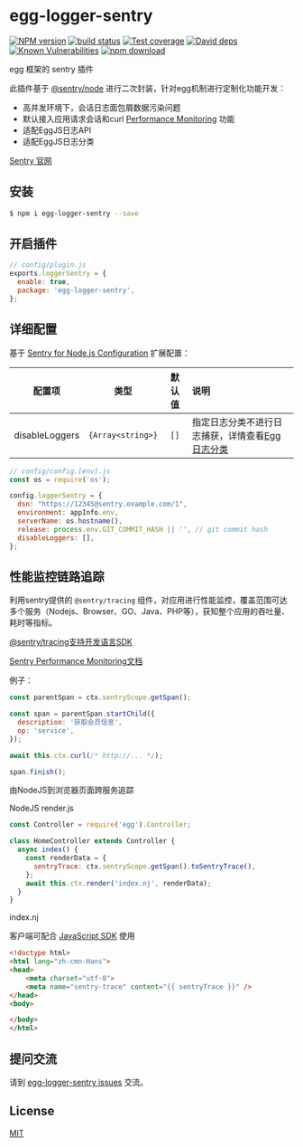 # egg-logger-sentry

[![NPM version][npm-image]][npm-url]
[![build status][travis-image]][travis-url]
[![Test coverage][codecov-image]][codecov-url]
[![David deps][david-image]][david-url]
[![Known Vulnerabilities][snyk-image]][snyk-url]
[![npm download][download-image]][download-url]

[npm-image]: https://img.shields.io/npm/v/egg-logger-sentry.svg?style=flat-square
[npm-url]: https://npmjs.org/package/egg-logger-sentry
[travis-image]: https://img.shields.io/travis/kidneyleung/egg-logger-sentry.svg?style=flat-square
[travis-url]: https://app.travis-ci.com/github/kidneyleung/egg-logger-sentry
[codecov-image]: https://img.shields.io/codecov/c/github/kidneyleung/egg-logger-sentry.svg?style=flat-square
[codecov-url]: https://codecov.io/github/kidneyleung/egg-logger-sentry?branch=master
[david-image]: https://img.shields.io/david/kidneyleung/egg-logger-sentry.svg?style=flat-square
[david-url]: https://david-dm.org/kidneyleung/egg-logger-sentry
[snyk-image]: https://snyk.io/test/npm/egg-logger-sentry/badge.svg?style=flat-square
[snyk-url]: https://snyk.io/test/npm/egg-logger-sentry
[download-image]: https://img.shields.io/npm/dm/egg-logger-sentry.svg?style=flat-square
[download-url]: https://npmjs.org/package/egg-logger-sentry

egg 框架的 sentry 插件

此插件基于 [@sentry/node](https://docs.sentry.io/platforms/node/) 进行二次封装，针对egg机制进行定制化功能开发：

* 高并发环境下，会话日志面包屑数据污染问题
* 默认接入应用请求会话和curl [Performance Monitoring](https://docs.sentry.io/product/performance/) 功能
* 适配EggJS日志API
* 适配EggJS日志分类

[Sentry 官网](https://sentry.io/)


## 安装

```bash
$ npm i egg-logger-sentry --save
```

## 开启插件

```js
// config/plugin.js
exports.loggerSentry = {
  enable: true,
  package: 'egg-logger-sentry',
};
```


## 详细配置

基于 [Sentry for Node.js Configuration](https://docs.sentry.io/platforms/node/configuration/) 扩展配置：


| 配置项           |    类型    |   默认值  |   说明   |
| --------        |  :-----:  |  :----:  |  :----  |
| disableLoggers  | `{Array<string>}` |   `[]`   | 指定日志分类不进行日志捕获，详情查看[Egg日志分类](https://eggjs.org/zh-cn/core/logger.html#%E6%97%A5%E5%BF%97%E5%88%86%E7%B1%BB) |


```javascript
// config/config.[env].js
const os = require('os');

config.loggerSentry = {
  dsn: "https://12345@sentry.example.com/1",
  environment: appInfo.env,
  serverName: os.hostname(),
  release: process.env.GIT_COMMIT_HASH || '', // git commit hash
  disableLoggers: [],
};
```

## 性能监控链路追踪

利用sentry提供的 `@sentry/tracing` 组件，对应用进行性能监控，覆盖范围可达多个服务（Nodejs、Browser、GO、Java、PHP等），获知整个应用的吞吐量、耗时等指标。

[@sentry/tracing支持开发语言SDK](https://docs.sentry.io/product/performance/getting-started/)

[Sentry Performance Monitoring文档](https://docs.sentry.io/product/performance/)


例子：
```javascript
const parentSpan = ctx.sentryScope.getSpan();

const span = parentSpan.startChild({
  description: '获取会员信息',
  op: 'service',
});

await this.ctx.curl(/* http://... */);

span.finish();
```

由NodeJS到浏览器页面跨服务追踪

NodeJS render.js
```javascript
const Controller = require('egg').Controller;

class HomeController extends Controller {
  async index() {
    const renderData = {
      sentryTrace: ctx.sentryScope.getSpan().toSentryTrace(),
    };
    await this.ctx.render('index.nj', renderData);
  }
}
```

index.nj

客户端可配合 [JavaScript SDK](https://docs.sentry.io/platforms/javascript/performance/)  使用

```html
<!doctype html>
<html lang="zh-cmn-Hans">
<head>
    <meta charset="utf-8">
    <meta name="sentry-trace" content="{{ sentryTrace }}" />
</head>
<body>

</body>
</html>
```


## 提问交流

请到 [egg-logger-sentry issues](https://github.com/kidneyleung/egg-logger-sentry/issues) 交流。

## License

[MIT](LICENSE)
